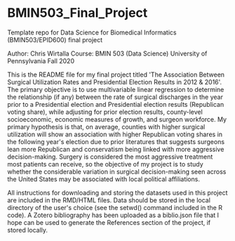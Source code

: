 # BMIN503_Final_Project
Template repo for Data Science for Biomedical Informatics (BMIN503/EPID600) final project


Author: Chris Wirtalla
Course: BMIN 503 (Data Science)
University of Pennsylvania
Fall 2020

This is the README file for my final project titled 'The Association Between Surgical Utilization Rates and Presidential Election Results in 2012 & 2016'. The primary objective is to use multivariable linear regression to determine the relationship (if any) between the rate of surgical discharges in the year prior to a Presidential election and Presidential election results (Republican voting share), while adjusting for prior election results, county-level socioeconomic, economic measures of growth, and surgeon workforce. My primary hypothesis is that, on average, counties with higher surgical utilization will show an association with higher Republican voting shares in the following year's election due to prior literatures that suggests surgeons lean more Republican and conservatism being linked with more aggressive decision-making. Surgery is considered the most aggressive treatment most patients can receive, so the objective of my project is to study whether the considerable variation in surgical decision-making seen across the United States may be associated with local political affiliations.

All instructions for downloading and storing the datasets used in this project are included in the RMD/HTML files. Data should be stored in the local directory of the user's choice (see the setwd() command included in the R code). A Zotero bibliography has been uploaded as a biblio.json file that I hope can be used to generate the References section of the project, if stored locally. 








